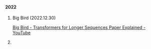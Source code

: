 #### 2022

1. Big Bird (2022.12.30)
   
   [Big Bird - Transformers for Longer Sequences Paper Explained - YouTube](https://www.youtube.com/watch?v=vV7fN1eUqbI&t=77s)
   
   

2. 

